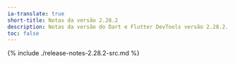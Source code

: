 ```yaml
---
ia-translate: true
short-title: Notas da versão 2.28.2
description: Notas da versão do Dart e Flutter DevTools versão 2.28.2.
toc: false
---
```


{% include ./release-notes-2.28.2-src.md %}
